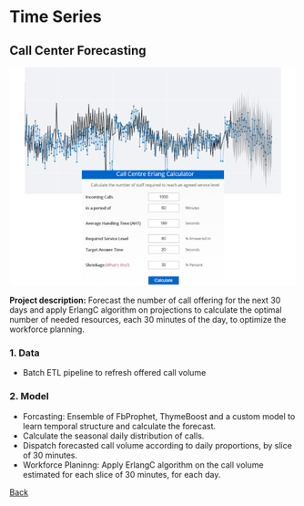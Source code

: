 # Time Series
## Call Center Forecasting
![](/images/ts_call_center.png)

**Project description:** Forecast the number of call offering for the next 30 days and apply ErlangC algorithm on projections to calculate the optimal number of needed resources, each 30 minutes of the day, to optimize the workforce planning. 

### 1. Data
* Batch ETL pipeline to refresh offered call volume

### 2. Model
* Forcasting: Ensemble of FbProphet, ThymeBoost and a custom model to learn temporal structure and calculate the forecast.
* Calculate the seasonal daily distribution of calls.
* Dispatch forecasted call volume according to daily proportions, by slice of 30 minutes.
* Workforce Planinng: Apply ErlangC algorithm on the call volume estimated for each slice of 30 minutes, for each day.

[Back](https://cotedave.github.io/)
